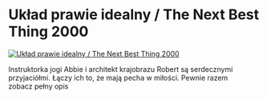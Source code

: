 Układ prawie idealny / The Next Best Thing 2000 
=============
[![Układ prawie idealny / The Next Best Thing 2000 ](http://vidos.pl/images/player.gif)](http://vidos.pl/uklad-prawie-idealny-the-next-best-thing-2000)

 Instruktorka jogi Abbie i architekt krajobrazu Robert są serdecznymi przyjaciółmi. Łączy ich to, że mają pecha w miłości. Pewnie razem zobacz pełny opis
